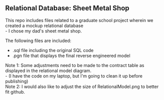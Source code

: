## Relational Database: Sheet Metal Shop
<div>
This repo includes files related to a graduate school project wherein we created a mockup relational database 
</div>
<div>
- I chose my dad's sheet metal shop. 


The following files are included:
- .sql file including the original SQL code
- .pgn file that displays the final reverse engineered model

<div>
Note 1: Some adjustments need to be made to the contract table as displayed in the relational model diagram.
</div>
<div>
- (I have the code on my laptop, but I'm going to clean it up before publishing)
</br>Note 2: I would also like to adjust the size of RelationalModel.png to better fit github. 
